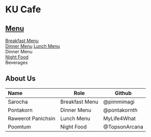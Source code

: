 # KU Cafe

## [Menu](Menu.md)
[Breakfast Menu](Menu.md#-breakfast-menu)   
[Dinner Menu](Menu.md#-dinner-menu)
[Lunch Menu](Menu.md#-lunch-menu)  
Dinner Menu  
[Night Food](./Menu.md#Night-Food)  
Beverages  

## About Us
| Name      | Role      | Github          |
|:----------|-----------|-----------------|
| Sarocha | Breakfast Menu | @pimmimagi|
| Pontakorn       | Dinner Menu       | @pontakornth      |
| Raweerot Panichsin | Lunch Menu | MyLife4What |
| Poomtum   | Night Food| @TopsonArcana   |
